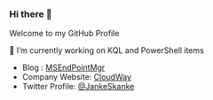 ### Hi there 👋

Welcome to my GitHub Profile

🔭 I’m currently working on KQL and PowerShell items

* Blog : [MSEndPointMgr](https://msendpointmgr.com)
* Company Website: [CloudWay](https://cloudway.com)
* Twitter Profile: [@JankeSkanke](https://twitter.com/JankeSkanke)


<!--
**JankeSkanke/JankeSkanke** is a ✨ _special_ ✨ repository because its `README.md` (this file) appears on your GitHub profile.

Here are some ideas to get you started:

- 🔭 I’m currently working on ...
- 🌱 I’m currently learning ...
- 👯 I’m looking to collaborate on ...
- 🤔 I’m looking for help with ...
- 💬 Ask me about ...
- 📫 How to reach me: ...
- 😄 Pronouns: ...
- ⚡ Fun fact: ...
-->
